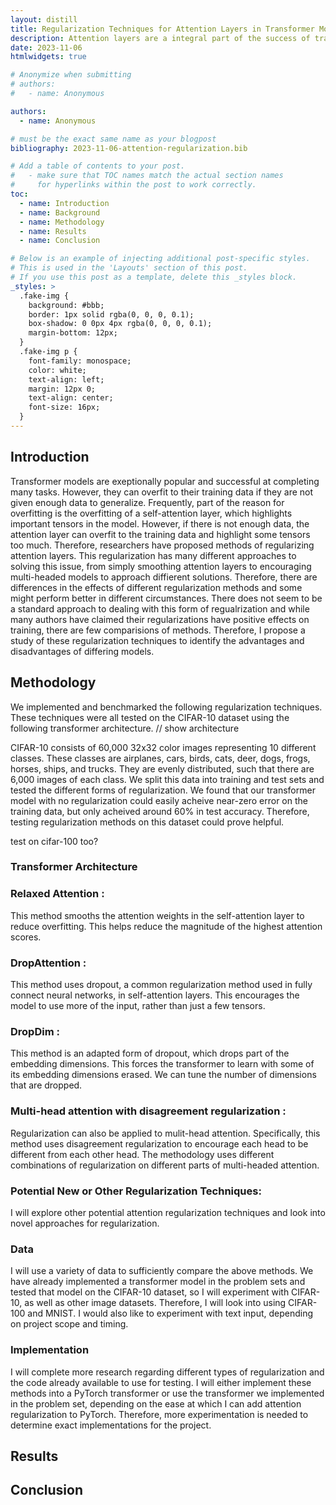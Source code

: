 ```yaml
---
layout: distill
title: Regularization Techniques for Attention Layers in Transformer Models
description: Attention layers are a integral part of the success of transformer models, but can also lead to overfitting on parts of input data when there is limited training data. Therefore, researchers have proposed methods to regularize attention layers to reduce overfitting and increase generalizability. This blog will analyze popular methods and explore potential novel approaches to regularization in attention layers.
date: 2023-11-06
htmlwidgets: true

# Anonymize when submitting
# authors:
#   - name: Anonymous

authors:
  - name: Anonymous

# must be the exact same name as your blogpost
bibliography: 2023-11-06-attention-regularization.bib  

# Add a table of contents to your post.
#   - make sure that TOC names match the actual section names
#     for hyperlinks within the post to work correctly.
toc:
  - name: Introduction
  - name: Background
  - name: Methodology
  - name: Results
  - name: Conclusion

# Below is an example of injecting additional post-specific styles.
# This is used in the 'Layouts' section of this post.
# If you use this post as a template, delete this _styles block.
_styles: >
  .fake-img {
    background: #bbb;
    border: 1px solid rgba(0, 0, 0, 0.1);
    box-shadow: 0 0px 4px rgba(0, 0, 0, 0.1);
    margin-bottom: 12px;
  }
  .fake-img p {
    font-family: monospace;
    color: white;
    text-align: left;
    margin: 12px 0;
    text-align: center;
    font-size: 16px;
  }
---
```


## Introduction

Transformer models are exeptionally popular and successful at completing many tasks. However, they can overfit to their training data if they are not given enough data to generalize. Frequently, part of the reason for overfitting is the overfitting of a self-attention layer, which highlights important tensors in the model. However, if there is not enough data, the attention layer can overfit to the training data and highlight some tensors too much. Therefore, researchers have proposed methods of regularizing attention layers. This regularization has many different approaches to solving this issue, from simply smoothing attention layers to encouraging multi-headed models to approach diffierent solutions. Therefore, there are differences in the effects of different regularization methods and some might perform better in different circumstances. There does not seem to be a standard approach to dealing with this form of regualrization and while many authors have claimed their regularizations have positive effects on training, there are few comparisions of methods. Therefore, I propose a study of these regularization techniques to identify the advantages and disadvantages of differing models.

## Methodology
We implemented and benchmarked the following regularization techniques. These techniques were all tested on the CIFAR-10 dataset using the following transformer architecture. // show architecture


CIFAR-10 consists of 60,000 32x32 color images representing 10 different classes. These classes are airplanes, cars, birds, cats, deer, dogs, frogs, horses, ships, and trucks. They are evenly distributed, such that there are 6,000 images of each class. We split this data into training and test sets and tested the different forms of regularization. We found that our transformer model with no regularization could easily acheive near-zero error on the training data, but only acheived around 60% in test accuracy. Therefore, testing regularization methods on this dataset could prove helpful.


test on cifar-100 too?
### Transformer Architecture


### Relaxed Attention <d-cite key ="lohrenz2023relaxed"></d-cite>:
This method smooths the attention weights in the self-attention layer to reduce overfitting. This helps reduce the magnitude of the highest attention scores.

### DropAttention <d-cite key = "zehui2019dropattention"></d-cite>:
This method uses dropout, a common regularization method used in fully connect neural networks, in self-attention layers. This encourages the model to use more of the input, rather than just a few tensors.

### DropDim <d-cite key = "zhang2022dropdim"></d-cite>:
This method is an adapted form of dropout, which drops part of the embedding dimensions. This forces the transformer to learn with some of its embedding dimensions erased. We can tune the number of dimensions that are dropped.

### Multi-head attention with disagreement regularization <d-cite key = "li2018multi"></d-cite>:
Regularization can also be applied to mulit-head attention. Specifically, this method uses disagreement regularization to encourage each head to be different from each other head. The methodology uses different combinations of regularization on different parts of multi-headed attention.

### Potential New or Other Regularization Techniques:
I will explore other potential attention regularization techniques and look into novel approaches for regularization.

### Data

I will use a variety of data to sufficiently compare the above methods. We have already implemented a transformer model in the problem sets and tested that model on the CIFAR-10 dataset, so I will experiment with CIFAR-10, as well as other image datasets. Therefore, I will look into using CIFAR-100 and MNIST. I would also like to experiment with text input, depending on project scope and timing. 

### Implementation

I will complete more research regarding different types of regularization and the code already available to use for testing. I will either implement these methods into a PyTorch transformer or use the transformer we implemented in the problem set, depending on the ease at which I can add attention regularization to PyTorch. Therefore, more experimentation is needed to determine exact implementations for the project.


## Results

## Conclusion

